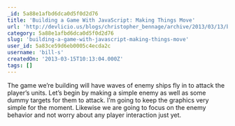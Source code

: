 ```yaml
---
_id: 5a88e1afbd6dca0d5f0d2d76
title: 'Building a Game With JavaScript: Making Things Move'
url: 'http://devlicio.us/blogs/christopher_bennage/archive/2013/03/13/building-a-game-with-javascript-making-things-move.aspx'
category: 5a88e1afbd6dca0d5f0d2d76
slug: 'building-a-game-with-javascript-making-things-move'
user_id: 5a83ce59d6eb0005c4ecda2c
username: 'bill-s'
createdOn: '2013-03-15T10:13:04.000Z'
tags: []
---
```


The game we’re building will have waves of enemy ships fly in to attack the player’s units. Let’s begin by making a simple enemy as well as some dummy targets for them to attack. I’m going to keep the graphics very simple for the moment. Likewise we are going to focus on the enemy behavior and not worry about any player interaction just yet.
